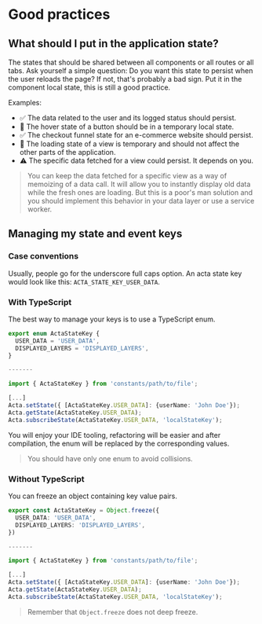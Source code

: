 # Good practices

## What should I put in the application state?

The states that should be shared between all components or all routes or all tabs. Ask yourself a simple question: Do you want this state to persist when the user reloads the page? If not, that's probably a bad sign. Put it in the component local state, this is still a good practice.

Examples:

- ✅ The data related to the user and its logged status should persist.
- 🚫 The hover state of a button should be in a temporary local state.
- ✅ The checkout funnel state for an e-commerce website should persist.
- 🚫 The loading state of a view is temporary and should not affect the other parts of the application.
- ⚠️ The specific data fetched for a view could persist. It depends on you.

> You can keep the data fetched for a specific view as a way of memoizing of a data call. It will allow you to instantly display old data while the fresh ones are loading. But this is a poor's man solution and you should implement this behavior in your data layer or use a service worker.

## Managing my state and event keys

### Case conventions

Usually, people go for the underscore full caps option. An acta state key would look like this: `ACTA_STATE_KEY_USER_DATA`.

### With TypeScript

The best way to manage your keys is to use a TypeScript enum.

```typescript
export enum ActaStateKey {
  USER_DATA = 'USER_DATA',
  DISPLAYED_LAYERS = 'DISPLAYED_LAYERS',
}

-------

import { ActaStateKey } from 'constants/path/to/file';

[...]
Acta.setState({ [ActaStateKey.USER_DATA]: {userName: 'John Doe'});
Acta.getState(ActaStateKey.USER_DATA);
Acta.subscribeState(ActaStateKey.USER_DATA, 'localStateKey');

```

You will enjoy your IDE tooling, refactoring will be easier and after compilation, the enum will be replaced by the corresponding values.

> You should have only one enum to avoid collisions.

### Without TypeScript

You can freeze an object containing key value pairs.

```typescript
export const ActaStateKey = Object.freeze({
  USER_DATA: 'USER_DATA',
  DISPLAYED_LAYERS: 'DISPLAYED_LAYERS',
})

-------

import { ActaStateKey } from 'constants/path/to/file';

[...]
Acta.setState({ [ActaStateKey.USER_DATA]: {userName: 'John Doe'});
Acta.getState(ActaStateKey.USER_DATA);
Acta.subscribeState(ActaStateKey.USER_DATA, 'localStateKey');

```

> Remember that `Object.freeze` does not deep freeze.
